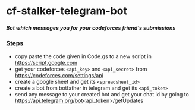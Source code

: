 # cf-stalker-telegram-bot
##### _Bot which messages you for your codeforces friend's submissions_

### <ins>Steps</ins>
- copy paste the code given in Code.gs to a new script in https://script.google.com 
- get your codeforces `<api_key>` and `<api_secret>` from https://codeforces.com/settings/api
- create a google sheet and get its `<spreadsheet_id>`
- create a bot from botfather in telegram and get its `<api_token>`
- send any message to your created bot and get your chat id by going to https://api.telegram.org/bot<api_token>/getUpdates
